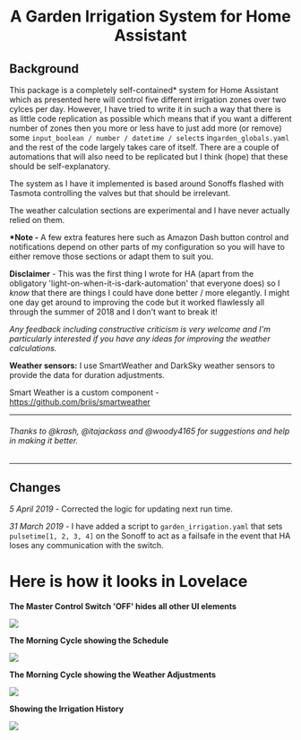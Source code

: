<h1 align="center">A Garden Irrigation System for Home Assistant</h1>


<h2>Background</h2>

This package is a completely self-contained* system for Home Assistant which as presented here will control five different irrigation zones over two cylces per day. However, I have tried to write it in such a way that there is as little code replication as possible which means that if you want a different number of zones then you more or less have to just add more (or remove) some  ```input_boolean / number / datetime / select```s in```garden_globals.yaml``` and the rest of the code largely takes care of itself. There are a couple of automations that will also need to be replicated but I think (hope) that these should be self-explanatory.

The system as I have it implemented is based around Sonoffs flashed with Tasmota controlling the valves but that should be irrelevant.

The weather calculation sections are experimental and I have never actually relied on them. 

__*Note -__ A few extra features here such as Amazon Dash button control and notifications depend on other parts of my configuration so you will have to either remove those sections or adapt them to suit you.

__Disclaimer__ - This was the first thing I wrote for HA (apart from the obligatory 'light-on-when-it-is-dark-automation' that everyone does) so I *know* that there are things I could have done better / more elegantly. I might one day get around to improving the code but it worked flawlessly all through the summer of 2018 and I don't want to break it!

*Any feedback including constructive criticism is very welcome and I'm particularly interested if you have any ideas for improving the weather calculations.*

__Weather sensors:__ I use SmartWeather and DarkSky weather sensors to provide the data for duration adjustments.

Smart Weather is a custom component - https://github.com/briis/smartweather

--------------

<h6>Thanks to @krash, @itajackass and @woody4165 for suggestions and help in making it better.</h6>

--------------

## Changes ##
*5 April 2019* - Corrected the logic for updating next run time.

*31 March 2019* - I have added a script to ```garden_irrigation.yaml``` that sets ```pulsetime[1, 2, 3, 4]``` on the Sonoff to act as a failsafe in the event that HA loses any communication with  the switch.


<h1>Here is how it looks in Lovelace</h1> 

__The Master Control Switch 'OFF' hides all other UI elements__

<img src="https://github.com/kloggy/Home-Assistant/blob/master/packages/garden/Screenshots/MasterControlSwitch.png">

__The Morning Cycle showing the Schedule__

<img src="https://github.com/kloggy/Home-Assistant/blob/master/packages/garden/Screenshots/MorningCycleWithSchedule.png">

__The Morning Cycle showing the Weather Adjustments__

<img src="https://github.com/kloggy/Home-Assistant/blob/master/packages/garden/Screenshots/MorningCycleWithWeatherAdjustments.png">

__Showing the Irrigation History__

<img src="https://github.com/kloggy/Home-Assistant/blob/master/packages/garden/Screenshots/IrrigationHistory.png">

